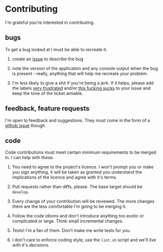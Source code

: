 # Contributing

I'm grateful you're interested in contributing.

## bugs

To get a bug looked at I must be able to recreate it.

1. create an [issue](https://github.com/ogri-la/wowman/issues) to describe the bug

2. note the version of the application and any console output when the bug is present - really, anything that will help me recreate your problem.

3. I'm less likely to give a shit if you're being a jerk. If it helps, please add the labels [very frustrated](https://github.com/ogri-la/wowman/labels/very%20frustrated) and/or [this fucking sucks](https://github.com/ogri-la/wowman/labels/this%20fucking%20sucks) to your issue and keep the tone of the ticket amiable.

## feedback, feature requests

I'm open to feedback and suggestions. They must come in the form of a [github issue](https://github.com/ogri-la/wowman/issues) though.

## code

Code contributions must meet certain minimum requirements to be merged in. I can help with these.

1. You need to agree to the project's licence. I won't prompt you or make you sign anything, it will be taken as granted you understand the implications of the licence and agree with it's terms.

2. Pull requests rather than diffs, please. The base target should be `develop`.

3. Every change of your contribution will be reviewed. The more changes there are the less comfortable I'm going to be merging it.

4. Follow the code idioms and don't introduce anything too exotic or complicated or large. Think small incremental changes.

5. Tests! I'm a fan of them. Don't make me write tests for you.

6. I don't care to enforce coding style, use the `lint.sh` script and we'll live with it's decisions.
